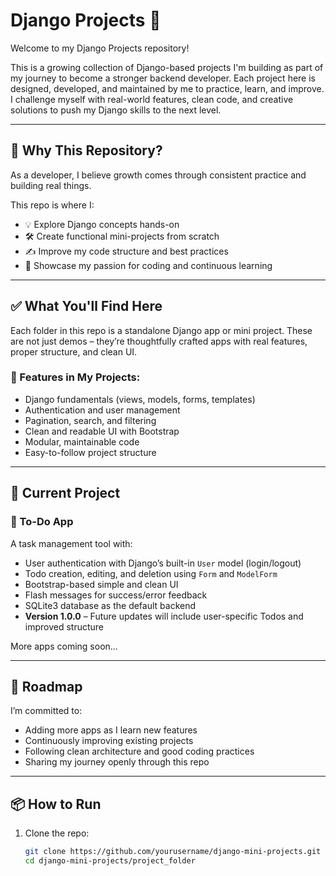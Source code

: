 # Django Projects 🚀

Welcome to my Django Projects repository!

This is a growing collection of Django-based projects I'm building as part of my journey to become a stronger backend developer. Each project here is designed, developed, and maintained by me to practice, learn, and improve. I challenge myself with real-world features, clean code, and creative solutions to push my Django skills to the next level.

---

## 🌟 Why This Repository?

As a developer, I believe growth comes through consistent practice and building real things.

This repo is where I:
- 💡 Explore Django concepts hands-on
- 🛠️ Create functional mini-projects from scratch
- ✍️ Improve my code structure and best practices
- 🚀 Showcase my passion for coding and continuous learning

---

## ✅ What You'll Find Here

Each folder in this repo is a standalone Django app or mini project. These are not just demos – they’re thoughtfully crafted apps with real features, proper structure, and clean UI.

### 🔨 Features in My Projects:
- Django fundamentals (views, models, forms, templates)
- Authentication and user management
- Pagination, search, and filtering
- Clean and readable UI with Bootstrap
- Modular, maintainable code
- Easy-to-follow project structure

---

## 📂 Current Project

### 📝 To-Do App  
A task management tool with:  
- User authentication with Django’s built-in `User` model (login/logout)  
- Todo creation, editing, and deletion using `Form` and `ModelForm`  
- Bootstrap-based simple and clean UI  
- Flash messages for success/error feedback  
- SQLite3 database as the default backend  
- **Version 1.0.0** – Future updates will include user-specific Todos and improved structure

More apps coming soon...

---

## 🚧 Roadmap

I’m committed to:
- Adding more apps as I learn new features
- Continuously improving existing projects
- Following clean architecture and good coding practices
- Sharing my journey openly through this repo

---

## 📦 How to Run

1. Clone the repo:
   ```bash
   git clone https://github.com/yourusername/django-mini-projects.git
   cd django-mini-projects/project_folder

